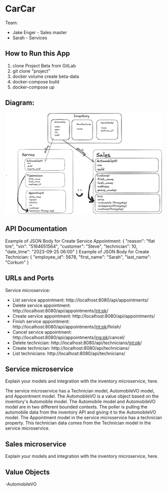 # CarCar

Team:

* Jake Enger - Sales master
* Sarah - Services

## How to Run this App
1. clone Project Beta from GitLab
2. git clone "project"
3. docker volume create beta-data
4. docker-compose build
5. docker-compose up

## Diagram:
![Alt text](Sarah_and_Jake_Project_Beta_Diagram.png)

## API Documentation
Example of JSON Body for Create Service Appointment:
{
	"reason": "flat tire",
	"vin": "5164651564",
	"customer": "Steve",
	"technician": 10,
	"date_time": "2023-09-25 06:00"
}
Example of JSON Body for Create Technician:
{
	"employee_id": 5678,
	"first_name": "Sarah",
	"last_name": "Corkum"
}

## URLs and Ports
Service microservice:
- List service appointment: http://localhost:8080/api/appointments/
- Delete service appointment: http://localhost:8080/api/appointments/<int:pk>/
- Create service appointment: http://localhost:8080/api/appointments/
- Finish service appointment: http://localhost:8080/api/appointments/<int:pk>/finish/
- Cancel service appointment: http://localhost:8080/api/appointments/<ing:pk>/cancel/
- Delete technician: http://localhost:8080/api/technicians/<int:pk>/
- Create technician: http://localhost:8080/api/technicians/
- List technicians: http://localhost:8080/api/technicians/

## Service microservice

Explain your models and integration with the inventory
microservice, here.

The service microservice has a Technician model, AutomobileVO model, and Appointment model. The AutomobileVO is a value object based on the inventory's Automobile model. The Automobile model and AutomobileVO model are in two different bounded contexts. The poller is pulling the automobile data from the inventory API and giving it to the AutomobileVO model. The Appointment model in the service microservice has a technician property. This technician data comes from the Technician model in the service microservice.

## Sales microservice

Explain your models and integration with the inventory
microservice, here.

## Value Objects
-AutomobileVO
